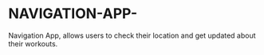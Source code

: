 # NAVIGATION-APP-
Navigation App, allows users to check their location and get updated about their workouts.


